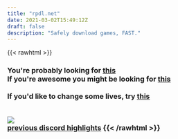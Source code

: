 ```yaml
---
title: "rpdl.net"
date: 2021-03-02T15:49:12Z
draft: false
description: "Safely download games, FAST."
---
```


{{< rawhtml >}}
<h3 class="center">You're probably looking for <a href="https://dl.rpdl.net/torrents/recent" target="_blank">this</a><br>
If you're awesome you might be looking for <a href="/donate">this</a><br><br>
If you'd like to change some lives, try <a href="https://www.unicef.org/ukraine/en" target="_blank">this</a></p><br>
<img src="/images/current-front.png"><br>
<a href="/discord-highlights">previous discord highlights</a>
{{< /rawhtml >}}

